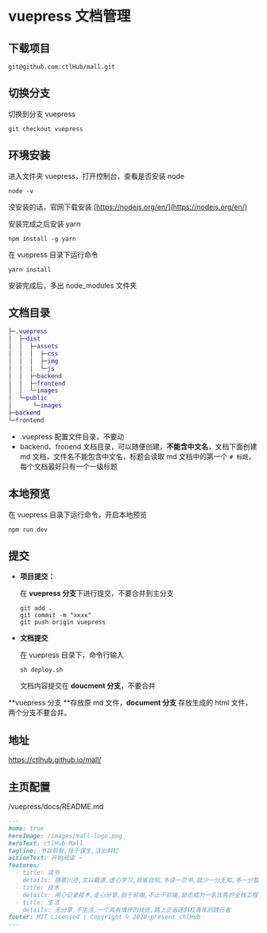 # vuepress 文档管理

## 下载项目
```shell
git@github.com:ctlHub/mall.git
```

## 切换分支
切换到分支 vuepress
```shell
git checkout vuepress
```

## 环境安装

进入文件夹 vuepress，打开控制台，查看是否安装 node

```shell
node -v
```

没安装的话，官网下载安装 [https://nodejs.org/en/](https://nodejs.org/en/)

安装完成之后安装 yarn

```shell
npm install -g yarn
```

在 vuepress 目录下运行命令

```shell
yarn install
```

安装完成后，多出 node_modules 文件夹

## 文档目录

``` lua
├─.vuepress
│  ├─dist
│  │  ├─assets
│  │  │  ├─css
│  │  │  ├─img
│  │  │  └─js
│  │  ├─backend
│  │  ├─frontend
│  │  └─images
│  └─public
│      └─images
├─backend
└─frontend
```

- .vuepress 配置文件目录，不要动
- backend、fronend 文档目录，可以随便创建，**不能含中文名**，文档下面创建 md 文档，文件名不能包含中文名，标题会读取 md 文档中的第一个 ```# 标题```，每个文档最好只有一个一级标题

## 本地预览

在 vuepress 目录下运行命令，开启本地预览

```shell
npm run dev
```

## 提交

- **项目提交：**

  在 **vuepress 分支**下进行提交，不要合并到主分支

  ```shell
  git add .
  git commit -m "xxxx"
  git push origin vuepress
  ```

- **文档提交**

  在 vuepress 目录下，命令行输入

  ```shell
  sh deploy.sh
  ```
  
  文档内容提交在 **doucment 分支**，不要合并

**vuepress 分支 **存放原 md 文件，**document 分支** 存放生成的 html 文件，两个分支不要合并。

## 地址

https://ctlhub.github.io/mall/

## 主页配置

/vuepress/docs/README.md

```markdown
---
home: true
heroImage: /images/mall-logo.png
heroText: ctlHub-Mall
tagline: 书以启智,技于谋生,活出斜杠
actionText: 开始阅读 →
features:
  - title: 读书
    details: 随笔川迹,文以载道,虚心学习,自省自知,多读一页书,就少一分无知,多一分智慧
  - title: 技术
    details: 用心记录技术,走心分享,始于前端,不止于前端,励志成为一名优秀的全栈工程师,真正的实现码中致富
  - title: 生活
    details: 无分享,不生活,一个具有情怀的技匠,路上正追逐斜杠青年的践行者
footer: MIT Licensed | Copyright © 2020-present chlHub
---
```